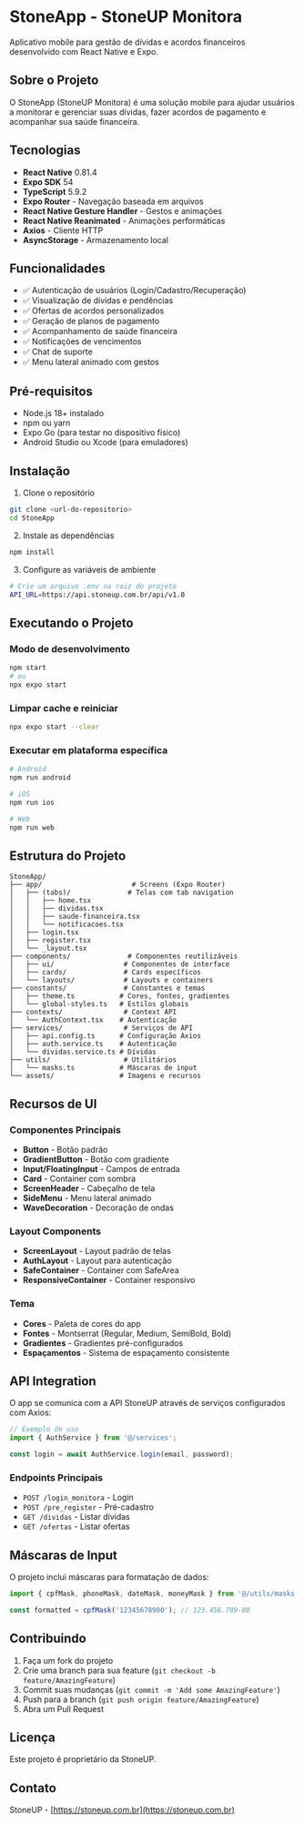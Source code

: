 # StoneApp - StoneUP Monitora

Aplicativo mobile para gestão de dívidas e acordos financeiros desenvolvido com React Native e Expo.

## Sobre o Projeto

O StoneApp (StoneUP Monitora) é uma solução mobile para ajudar usuários a monitorar e gerenciar suas dívidas, fazer acordos de pagamento e acompanhar sua saúde financeira.

## Tecnologias

- **React Native** 0.81.4
- **Expo SDK** 54
- **TypeScript** 5.9.2
- **Expo Router** - Navegação baseada em arquivos
- **React Native Gesture Handler** - Gestos e animações
- **React Native Reanimated** - Animações performáticas
- **Axios** - Cliente HTTP
- **AsyncStorage** - Armazenamento local

## Funcionalidades

- ✅ Autenticação de usuários (Login/Cadastro/Recuperação)
- ✅ Visualização de dívidas e pendências
- ✅ Ofertas de acordos personalizados
- ✅ Geração de planos de pagamento
- ✅ Acompanhamento de saúde financeira
- ✅ Notificações de vencimentos
- ✅ Chat de suporte
- ✅ Menu lateral animado com gestos

## Pré-requisitos

- Node.js 18+ instalado
- npm ou yarn
- Expo Go (para testar no dispositivo físico)
- Android Studio ou Xcode (para emuladores)

## Instalação

1. Clone o repositório
```bash
git clone <url-do-repositorio>
cd StoneApp
```

2. Instale as dependências
```bash
npm install
```

3. Configure as variáveis de ambiente
```bash
# Crie um arquivo .env na raiz do projeto
API_URL=https://api.stoneup.com.br/api/v1.0
```

## Executando o Projeto

### Modo de desenvolvimento
```bash
npm start
# ou
npx expo start
```

### Limpar cache e reiniciar
```bash
npx expo start --clear
```

### Executar em plataforma específica
```bash
# Android
npm run android

# iOS
npm run ios

# Web
npm run web
```

## Estrutura do Projeto

```
StoneApp/
├── app/                      # Screens (Expo Router)
│   ├── (tabs)/              # Telas com tab navigation
│   │   ├── home.tsx
│   │   ├── dividas.tsx
│   │   ├── saude-financeira.tsx
│   │   └── notificacoes.tsx
│   ├── login.tsx
│   ├── register.tsx
│   └── _layout.tsx
├── components/              # Componentes reutilizáveis
│   ├── ui/                 # Componentes de interface
│   ├── cards/              # Cards específicos
│   └── layouts/            # Layouts e containers
├── constants/              # Constantes e temas
│   ├── theme.ts           # Cores, fontes, gradientes
│   └── global-styles.ts   # Estilos globais
├── contexts/               # Context API
│   └── AuthContext.tsx    # Autenticação
├── services/               # Serviços de API
│   ├── api.config.ts      # Configuração Axios
│   ├── auth.service.ts    # Autenticação
│   └── dividas.service.ts # Dívidas
├── utils/                  # Utilitários
│   └── masks.ts           # Máscaras de input
└── assets/                # Imagens e recursos
```

## Recursos de UI

### Componentes Principais
- **Button** - Botão padrão
- **GradientButton** - Botão com gradiente
- **Input/FloatingInput** - Campos de entrada
- **Card** - Container com sombra
- **ScreenHeader** - Cabeçalho de tela
- **SideMenu** - Menu lateral animado
- **WaveDecoration** - Decoração de ondas

### Layout Components
- **ScreenLayout** - Layout padrão de telas
- **AuthLayout** - Layout para autenticação
- **SafeContainer** - Container com SafeArea
- **ResponsiveContainer** - Container responsivo

### Tema
- **Cores** - Paleta de cores do app
- **Fontes** - Montserrat (Regular, Medium, SemiBold, Bold)
- **Gradientes** - Gradientes pré-configurados
- **Espaçamentos** - Sistema de espaçamento consistente

## API Integration

O app se comunica com a API StoneUP através de serviços configurados com Axios:

```typescript
// Exemplo de uso
import { AuthService } from '@/services';

const login = await AuthService.login(email, password);
```

### Endpoints Principais
- `POST /login_monitora` - Login
- `POST /pre_register` - Pré-cadastro
- `GET /dividas` - Listar dívidas
- `GET /ofertas` - Listar ofertas

## Máscaras de Input

O projeto inclui máscaras para formatação de dados:

```typescript
import { cpfMask, phoneMask, dateMask, moneyMask } from '@/utils/masks';

const formatted = cpfMask('12345678900'); // 123.456.789-00
```

## Contribuindo

1. Faça um fork do projeto
2. Crie uma branch para sua feature (`git checkout -b feature/AmazingFeature`)
3. Commit suas mudanças (`git commit -m 'Add some AmazingFeature'`)
4. Push para a branch (`git push origin feature/AmazingFeature`)
5. Abra um Pull Request

## Licença

Este projeto é proprietário da StoneUP.

## Contato

StoneUP - [https://stoneup.com.br](https://stoneup.com.br)
